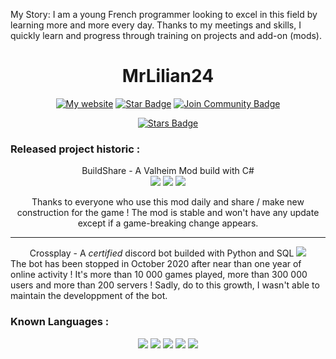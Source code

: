 My Story:
I am a young French programmer looking to excel in this field by learning more and more every day.
Thanks to my meetings and skills, I quickly learn and progress through training on projects and add-on (mods).

<h1 align="center">MrLilian24</h1>
<div align="center">
<a href="http://crdev.xyz/"><img src="https://img.shields.io/static/v1?label=&labelColor=505050&message=my website&color=%230076D6&style=flat&logo=google-chrome&logoColor=%230076D6" alt="My website"/></a>
<a href = "https://replit.com/@CRdev"><img src="https://img.shields.io/badge/Repl.it-%230D101E.svg?style=for-the-badge&logo=replit&logoColor=white" alt="Star Badge"/></a>
<a href="https://discord.gg/hpab7EvJgy"><img src="https://img.shields.io/discord/809500320111525959.svg?style=flat&label=Join%20Community&color=7289DA" alt="Join Community Badge"/></a><br>

<a href="https://github.com/CR-crossplay/"><img src="https://img.shields.io/github/stars/CR-crossplay/ValheimMods" alt="Stars Badge"/></a>

</div>

### Released project historic :

<div align = "center">
BuildShare - A Valheim Mod build with C#
<div flex-direction="horizontal">
<a href ="https://www.nexusmods.com/valheim/mods/5"><img src ="https://img.shields.io/badge/-Download Page-blueviolet"/></a>
<a href ="https://www.youtube.com/watch?v=q493o17w2is"><img src ="https://img.shields.io/badge/-Presentation Video-red"/></a>
<a href="https://www.pcgamesn.com/valheim/mods-best"><img src="https://img.shields.io/badge/-9th Best Valheim Mod (PCGamesN)-brightgreen"></a>

</div>

Thanks to everyone who use this mod daily and share / make new construction for the game ! The mod is stable and won't have any update except if a game-breaking change appears.
</div>
<hr>
  <div align = "center">
  Crossplay - A <em>certified</em> discord bot builded with Python and SQL
  <img src="http://crdev.xyz/assets/img/crossplay.png" </img>
  </div>
  The bot has been stopped in October 2020 after near than one year of online activity ! It's more than 10 000 games played, more than 300 000 users and more than 200 servers ! Sadly, do to this growth, I wasn't able to maintain the developpment of the bot.
  </div>

### Known Languages :
<div align="center">
<img src="https://img.shields.io/badge/Python-3776AB?style=for-the-badge&logo=python&logoColor=white"/>
<img src = "https://img.shields.io/badge/C%23-239120?style=for-the-badge&logo=c-sharp&logoColor=white"/>
<img src = "https://img.shields.io/badge/HTML5-E34F26?style=for-the-badge&logo=html5&logoColor=white"/>
<img src = "https://img.shields.io/badge/CSS3-1572B6?style=for-the-badge&logo=css3&logoColor=white"/>
<img src = "https://img.shields.io/badge/JavaScript-F7DF1E?style=for-the-badge&logo=javascript&logoColor=black"/>



</div>

